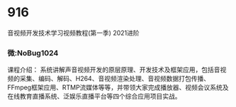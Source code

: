 # 916
音视频开发技术学习视频教程(第一季) 2021进阶
### 微:NoBug1024 


课程介绍：
系统讲解声音视频开发的原层原理、开发技术及框架应用，包括音视频的采集、编码、解码、H264、音视频渲染处理、音视频数据打包传播、FFmpeg框架应用、RTMP流媒体等等，并带领大家完成播放器、视频会议系统及在线教育直播系统、泛娱乐直播平台等四个综合应用项目实战。
